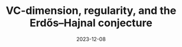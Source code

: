 ---
title: VC-dimension, regularity, and the Erd&#337;s&ndash;Hajnal conjecture
date: 2023-12-08
status:
notes: 12-08-23-reading.pdf
arxiv: 
slides: 
code:
site:
paper: Based on a paper by Fox, Pach, and Suk (<a href="https://arxiv.org/pdf/1710.03745.pdf" target="_blank">link</a>).
presenters: Oriol Sol&eacute; Pi
series: Reading Group 
---